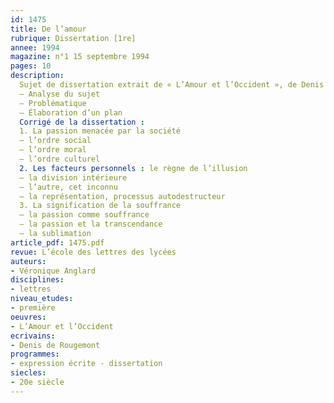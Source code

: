 ```yaml
---
id: 1475
title: De l’amour
rubrique: Dissertation [1re]
annee: 1994
magazine: n°1 15 septembre 1994
pages: 10
description: 
  Sujet de dissertation extrait de « L’Amour et l’Occident », de Denis de Rougemont…
  – Analyse du sujet
  – Problématique
  – Élaboration d’un plan
  Corrigé de la dissertation :
  1. La passion menacée par la société
  – l’ordre social
  – l’ordre moral
  – l’ordre culturel
  2. Les facteurs personnels : le règne de l’illusion
  – la division intérieure
  – l’autre, cet inconnu
  – la représentation, processus autodestructeur
  3. La signification de la souffrance
  – la passion comme souffrance
  – la passion et la transcendance
  – la sublimation
article_pdf: 1475.pdf
revue: L’école des lettres des lycées
auteurs:
- Véronique Anglard
disciplines:
- lettres
niveau_etudes:
- première
oeuvres:
- L’Amour et l’Occident
ecrivains:
- Denis de Rougemont
programmes:
- expression écrite - dissertation
siecles:
- 20e siècle
---
```

